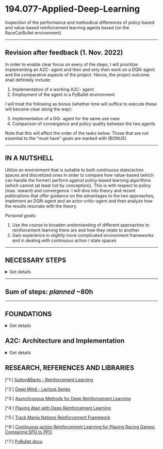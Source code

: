 # 194.077-Applied-Deep-Learning
Inspection of the performance and methodical differences of policy-based and value-based reinforcement learning agents based (on the RaceCarBullet environment)
____________________________________________________________________________________
## Revision after feedback (1. Nov. 2022)

In order to enable clear focus on every of the steps, I will prioritize implementing an A2C- agent and then and only then work on a DQN-agent and the comparative aspects of the project. Hence, the project outcome shall definitely include:

1) Implementation of a working A2C- agent
2) Employment of the agent in a PyBullet environment

I will treat the following as bonus (whether time will suffice to execute these will become clear along the way):

3) Implementation of a DQ- agent for the same use case
4) Comparison of convergence and policy quality between the two agents

Note that this will affect the order of the tasks below. Those that are not essential to the "must have" goals are marked with (BONUS).
___________________________________________________________________________________
## IN A NUTSHELL

Utilize an environment that is suitable to both continuous state/action spaces and discretized ones in order to compare how value-based (which can handle the former)
perform against policy-based learning algorithms (which cannot (at least not by conception)). This is with respect to policy
(max. reward) and convergence. I will dive into theory and recent publications that offer guidance on the advantages to the two approaches, implement an DQN-agent and an actor-critic-agent and then analyze how the results resonate with the theory.

*Personal goals:*
1) Use the course to broaden understanding of different approaches to reinforcement learning there are
and how they relate to another
2) Gain experience in slightly more complicated environment frameworks and in dealing with continuous action / state spaces
____________________________________________________________________________________
## NECESSARY STEPS

<details><summary>Get details</summary>

### 1. Solidify understanding about policy-based methods

<details><summary>Get details</summary>
 
*planned:* 10h
 
While I have some experience with Q-learning and DQ-learning agents
for applications like "Cart-Pole", "Frozen Lake" (openai-gym) and control tasks represented in a "Matlab Simulink" environmet, I have not implemented  algorithms from the policy-based methods.
Sutton& Barto (2nd edition)[^1] has given me a theoretical idea about how these methods work
and relate to the value-based ones, however I haven't understood the method in depth when its application is favorable. I will compose a little introduction to policy-based methods to document the underlying theory [here](#foundations)

</details>


### 2. (BONUS) Establish hypothesis and decide on comparison parameters 

<details><summary>Get details</summary>
 
*planned:* 5h

Based on the theoretical knowledge established in a prior stage, I will draw up hypothesis regarding **policy success** and 
**convergence behavior** of an agent in a specific case. It might become necessary to include further benchmark-parameters
in order to draw conclusions from the agent test runs.
 
</details>

### 3. Check suitability and decide on environment

<details><summary>Get details</summary>

*planned:* 8h

*Choice: PyBullet implementation of RacecarBullet [^7]*

Since I want to analyze the differences and areas of applicability of the different model approaches,
rather than explore whether a certain application is realizable at all, I tend towards utilization
of an open source environment. Such are:

*DeepMind OpenSpiel and Control Suite (pysics-informed), PyBullet, Open AI Gym, TensorFlow TF-Agents, (Meta AI ReAgent), (pygame)*

The environments satisfy easy integrability,
allow custom definition of rewards and games are a great way to visualize policies and deduce clues from the agent's behavior. Some of the frameworks  include analytical tools (for convergence etc.)

Most interesting appears the TF-Agent framework, since it is integrated with the Tensorflow library, supports Collab use and holds are OpenAIgym Atari suite for discrete action spaces and the MuJoCo environments for contiuous ones. However, MuJoCo only offers a 30day-free-trail, which might be too short for my purpose.
 
*Note:*
I would have loved to use an existing TrackMania Nations [^5] framework in order to train a policy-based agent, however, the contributors suggest 5h training on a modern GPU (something I don't have access to) for acceptable results. I fear running the training on my CPU will lead either to timeouts (since the agent is learning online) or enormous training sessions.
 
</details>

### 4. Hacking time I 

<details><summary>Get details</summary>
 
*planned:* 15h

Implement the A2C- agent and the connection to the environment. 
</details>

### 5. Hacking time II 
 <details><summary>Get details</summary>
 
  *planned:* 12h
  
Decide on features to use as basis of action-decision (visual input/ simulation "sensor" data/ predefined state export from reinforcement- environment?). Experiment and define a final reward function, maybe experiment with auxiliary tasks.
</details>
 

### 7. (BONUS) Hacking time III 
<details><summary>Get details</summary>
 
 *planned:* 12h
 Implement DQ- agent.
 
</details>

### 6. Analysis regarding policy performance and convergence / (BONUS) comparative study
<details><summary>Get details</summary>
 
 *planned:* 10h

Train agent and lock convergence.
find a way to measure change in policy from one episode to later ones.
</details>

### 8. Results 
<details><summary>Get details</summary>
 
 *planned:* 6h

Sum up results for delivery of Assignment 2.
</details>

### 9. Presentation 
<details><summary>Get details</summary>
 
 *planned:* 4h

Prepare for presentation.
</details>

### 10. Application 
<details><summary>Get details</summary>
 
 *planned:* 6h

Make a comparing demonstration of policies in action for the respective game. If possible highlight actions that
demonstrate significant peculiarities of the respective agent 

</details>
</details>

_____________________________________________________________________________________
## Sum of steps: *planned* ~80h
____________________________________________________________________________________
## FOUNDATIONS 
<details><summary>Get details</summary>

### General overview:

1) Model-based (focus on transition function between states, tough to go from model to actual policy)
2) Value-based (learn action-value function, easy to derive policy from the a-v-function, but the value function might be very complex, even if policy is super simple ==> sometimes not efficient in learning)
3) Policy-based (we don't learn the value, but simply the policy that optimizes the value)

1 and 2 don't focus on the real objective: policy

### Policy-Based:
#### Method Derivation:

1) Parametrize policy directly: $pi_{theta}(a|s)=p(a|s,theta)$
sigma: NN-weights

2) What do we learn exactly? 
2.1) We define performance $J1(sigma)=v_{pi_{theta}}(s)$ for the starting state 1. We might want this performance measure to be maximized.
2.2) Or the want the weighted average performance of the state-space to be maximized: $J_{average}(theta)= integral_{over_{mü}}*v_{pi_{theta}}(s)$ with mü being the partition of time we spent in a certain state when following our policy. ==> a natural approach, since we want to do well in the states that appear often

3) Now that we have set the objective, we need to optimize the policy in a way to fulfill our demand. Gradient accent is useful (since we want to find a maximum): $delta(theta)=gradient_{theta}(J(theta))$

4) How to estimate the gradient? It might sound natural to sample from the policy, obtain a reward R and derive R with respect to all $theta_i$. However, that's not possible since R is a numeric value. Instead we use mathematical identity that allows to build the gradient over the expected reward instead of the the expected gradient of the reward (see Sutton&Barto page 325). This is called "score function trick"
 
5) We want to make 4) useful for sequential rewards and get rid of the sum. Turns out that we can adapt the update-formula in a way that rids of of the quality function and only uses the reward instead. (p.327) The Gradient theorem states now that we can replace the reward with the value function v.

6) We now introduce baselines in order to reduce variance in the update: Let's introduce the baseline function $b(s)=V(s)$ (which doesn't depend on the action).We define b to be the Monte Carlo return (=average reward over whole episode). The advantage is defined as $Q(s,a)-V(s)=R_{t+1}+gamma*V_{s+1}-V_{s}$. The latter can be estimated by TD learning (=critic)


#### Actor-Critic[^3]
on policy
Actor: learns policy; updates theta
Critic: learns value; updates w

"Advantage"-A2C: state has a value(=b) and state-action has a value, if we subtract b, the advantage of taking action a remains.

This is usually done simultaneously, but it might be useful to first learn value-function well, before starting to learn to policy.
 
*Notes:* 
* if we let multiple agents explore multiple instances of the same environment and let dem update the shared policy asynchronously training time can be decreased and effects in a single agent can be averaged out. This is called A3C.
* We need on policy targets (from that exact same step), off policy will introduce bias
* Dataset needs to be GOOD, because a single timestep with bad policy can destroy the process ever after (Trust region policy ==> $pi_{t+1}$ not very very different from $pi_t$)
* Gaussian Policies

### Usefulness

*Downsides*

* Tougher to get off the ground
* Policy does not capture any information about the environment ==> so as soon as environment changes, policy might be useless
* As a result: inefficient use of samples (datapoint might not be very useful to the policy, but it might teach a lot about the world) ==> to use this more advanced policy-based-agents also learn value function parallel to policy

*Advantages*

* Policy might turn out to be very simple
* Agent can naturally handle continuous action spaces
* Agent can learn stochastic policies ==> There are simply grid world situations where deterministic policies cannot distinguish seemingly equal states and the agent will end up in a deadlock. Random movement in such an undistinguishable state might be better here. Second example: Pokergame (we might want to include stochastic actions in order to decrease predictability)
* Agent can learn appropriate levels of exploration (probability for randomness can be different in every state, which isn't possible in value-based policies)
 
____________________________________________________________________________________

</details>

## A2C: Architecture and Implementation
<details><summary>Get details</summary>

What need our cooking recipy hold?
 
1) State representation: $S_t$. Does not only have to be the current observation, but maybe also the prior state (=recurrent network?) $(S_{t-1},O_t)->S_t$

2) 2NNs: value- and a policy network (critic(w) and actor(theta)) $S -> v$, $S -> pi$

3) loss functions: 
   critic: We want $TD=R_{t+1}+gamma*V_{s+1}-V_{s}=A(s,a)$ to be minimal, which is why we define the loss function as $MSE(A)=A(s,a)^2$
 
   actor: (min 1:16 [^2]) We have to generate a "semi-gradient"=loss from our defined gradient (since Tensorflow optimizers demand one). We do this by multiplying the advantage with the likelihood of taking the action taken: $A(s,a_i)*log_prob(a_i)
___________________________________________________________________________________
</details>

## RESEARCH, REFERENCES AND LIBRARIES

 [^1:] [Sutton&Barto - Reinforcement Learning](https://inst.eecs.berkeley.edu/~cs188/sp20/assets/files/SuttonBartoIPRLBook2ndEd.pdf)
 
 [^2:] [Deep Mind - Lecture Series](https://www.youtube.com/watch?v=bRfUxQs6xIM)
 
 [^3:] [Asynchronous Methods for Deep Reinforcement Learning](https://paperswithcode.com/paper/asynchronous-methods-for-deep-reinforcement)
 
 [^4:] [Playing Atari with Deep Reinforcement Learning](https://paperswithcode.com/paper/playing-atari-with-deep-reinforcement)
 
 [^5:] [Track Mania Nations Reinforcement Framework](https://github.com/trackmania-rl/tmrl)
 
 [^6:] [Continuous-action Reinforcement Learning for
Playing Racing Games: Comparing SPG to PPO](https://arxiv.org/pdf/2001.05270v1.pdf)
 
 [^7:] [PyBullet docu](https://docs.google.com/document/d/10sXEhzFRSnvFcl3XxNGhnD4N2SedqwdAvK3dsihxVUA/edit#heading=h.2ye70wns7io3)
